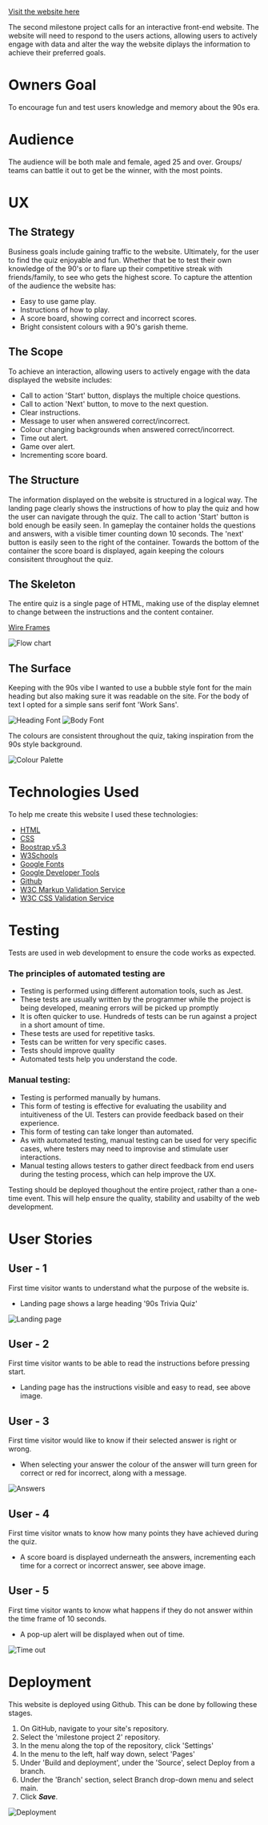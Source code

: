 [Visit the website here](https://lisa-bird.github.io/project-milestone-2/)

The second milestone project calls for an interactive front-end website. The website will need to respond to the users actions, allowing users to actively engage with data and alter the way the website diplays the information to achieve their preferred goals.

# Owners Goal
To encourage fun and test users knowledge and memory about the 90s era.

# Audience

The audience will be both male and female, aged 25 and over. Groups/ teams can battle it out to get be the winner, with the most points. 

# UX
## The Strategy
Business goals include gaining traffic to the website. Ultimately, for the user to find the quiz enjoyable and fun. Whether that be to test their own knowledge of the 90's or to flare up their competitive streak with friends/family, to see who gets the highest score. To capture the attention of the audience the website has:
* Easy to use game play.
* Instructions of how to play.
* A score board, showing correct and incorrect scores.
* Bright consistent colours with a 90's garish theme.
## The Scope
To achieve an interaction, allowing users to actively engage with the data displayed the website includes:
* Call to action 'Start' button, displays the multiple choice questions.
* Call to action 'Next' button, to move to the next question.
* Clear instructions.
* Message to user when answered correct/incorrect.
* Colour changing backgrounds when answered correct/incorrect.
* Time out alert.
* Game over alert.
* Incrementing score board.
## The Structure
The information displayed on the website is structured in a logical way. The landing page clearly shows the instructions of how to play the quiz and how the user can navigate through the quiz. The call to action 'Start' button is bold enough be easily seen. 
In gameplay the container holds the questions and answers, with a visible timer counting down 10 seconds. The 'next' button is easily seen to the right of the container. Towards the bottom of the container the score board is displayed, again keeping the colours consisitent throughout the quiz.
## The Skeleton
The entire quiz is a single page of HTML, making use of the display elemnet to change between the instructions and the content container.

[Wire Frames](https://www.figma.com/file/6v5uI3eQwyMpaT7VljDYJ1/Mobile-%2B-Tablet-%2B-Browser-Templates-(Community)?type=design&node-id=3%3A114&t=hXE7aUpXJi6QkzUR-1)

![Flow chart](/assets/images/flow-chart.jpg)
## The Surface
Keeping with the 90s vibe I wanted to use a bubble style font for the main heading but also making sure it was readable on the site. For the body of text I opted for a simple sans serif font 'Work Sans'.  

![Heading Font](/assets/images/font2.jpg)
![Body Font](/assets/images/font1.jpg)

 The colours are consistent throughout the quiz, taking inspiration from the 90s style background.  

![Colour Palette](/assets/images/colours.jpg)

# Technologies Used
To help me create this website I used these technologies:

- [HTML](https://developer.mozilla.org/en-US/docs/Web/HTML)
- [CSS](https://developer.mozilla.org/en-US/docs/Web/CSS)
- [Boostrap v5.3](https://getbootstrap.com/)
- [W3Schools](https://www.w3schools.com/)
- [Google Fonts](https://fonts.google.com/)
- [Google Developer Tools](https://developer.chrome.com/docs/devtools/)
- [Github](https://github.com/)
- [W3C Markup Validation Service](https://validator.w3.org/)
- [W3C CSS Validation Service](https://jigsaw.w3.org/css-validator/validator)

# Testing
Tests are used in web development to ensure the code works as expected.
### The principles of automated testing are
* Testing is performed using different automation tools, such as Jest.
* These tests are usually written by the programmer while the project is being developed, meaning errors will be picked up promptly
* It is often quicker to use. Hundreds of tests can be run against a project in a short amount of time.
* These tests are used for repetitive tasks.
* Tests can be written for very specific cases.
* Tests should improve quality
* Automated tests help you understand the code.
### Manual testing:
* Testing is performed manually by humans.
* This form of testing is effective for evaluating the usability and intuitiveness of the UI. Testers can provide feedback based on their experience.
* This form of testing can take longer than automated.
* As with automated testing, manual testing can be used for very specific cases, where testers may need to improvise and stimulate user interactions.
* Manual testing allows testers to gather direct feedback from end users during the testing process, which can help improve the UX.

Testing should be deployed thoughout the entire  project, rather than a one-time event. This will help ensure the quality, stability and usabilty of the web development.



# User Stories
## User - 1
First time visitor wants to understand what the purpose of the website is.
* Landing page shows a large heading '90s Trivia Quiz'  

![Landing page](/assets/images/user-1.jpg)

## User - 2
First time visitor wants to be able to read the instructions before pressing start.
* Landing page has the instructions visible and easy to read, see above image.

## User - 3 
First time visitor would like to know if their selected answer is right or wrong. 
* When selecting your answer the colour of the answer will turn green for correct or red for incorrect, along with a message.

![Answers](/assets/images/user-3.jpg)

## User - 4
First time visitor wnats to know how many points they have achieved during the quiz.
* A score board is displayed underneath the answers, incrementing each time for a correct or incorrect answer, see above image.

## User - 5
First time visitor wants to know what happens if they do not answer within the time frame of 10 seconds.
* A pop-up alert will be displayed when out of time.

![Time out](/assets/images/user-5.jpg)

# Deployment

This website is deployed using Github. This can be done by  following these stages.
1.  On GitHub, navigate to your site's repository.
2.  Select the 'milestone project 2' repository.
3.  In the menu along the top of the repository, click 'Settings'
4.  In the menu to the left, half way down, select 'Pages'
5.  Under 'Build and deployment', under the 'Source', select Deploy from a branch.
6.  Under the 'Branch' section, select Branch drop-down menu and select main.
7.  Click ***Save***.

![Deployment](/assets/images/deploy.jpg)
